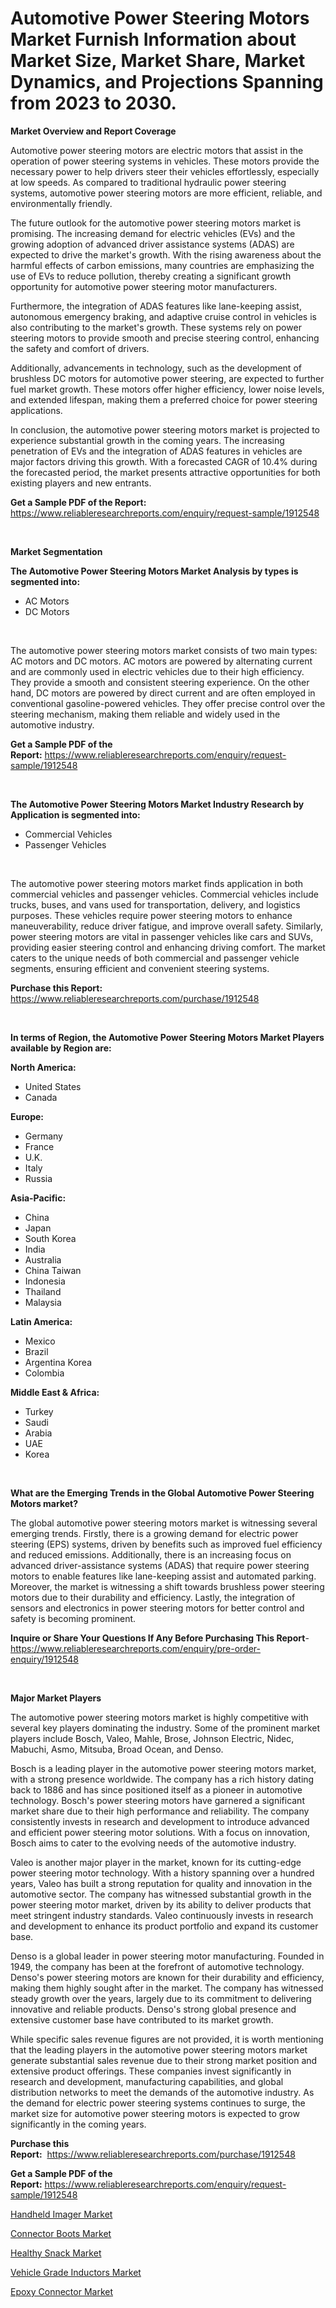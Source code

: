 <p><h1>Automotive Power Steering Motors Market Furnish Information about Market Size, Market Share, Market Dynamics, and Projections Spanning from 2023 to 2030.</h1></p><p><strong>Market Overview and Report Coverage</strong></p>
<p><p>Automotive power steering motors are electric motors that assist in the operation of power steering systems in vehicles. These motors provide the necessary power to help drivers steer their vehicles effortlessly, especially at low speeds. As compared to traditional hydraulic power steering systems, automotive power steering motors are more efficient, reliable, and environmentally friendly.</p><p>The future outlook for the automotive power steering motors market is promising. The increasing demand for electric vehicles (EVs) and the growing adoption of advanced driver assistance systems (ADAS) are expected to drive the market's growth. With the rising awareness about the harmful effects of carbon emissions, many countries are emphasizing the use of EVs to reduce pollution, thereby creating a significant growth opportunity for automotive power steering motor manufacturers.</p><p>Furthermore, the integration of ADAS features like lane-keeping assist, autonomous emergency braking, and adaptive cruise control in vehicles is also contributing to the market's growth. These systems rely on power steering motors to provide smooth and precise steering control, enhancing the safety and comfort of drivers.</p><p>Additionally, advancements in technology, such as the development of brushless DC motors for automotive power steering, are expected to further fuel market growth. These motors offer higher efficiency, lower noise levels, and extended lifespan, making them a preferred choice for power steering applications.</p><p>In conclusion, the automotive power steering motors market is projected to experience substantial growth in the coming years. The increasing penetration of EVs and the integration of ADAS features in vehicles are major factors driving this growth. With a forecasted CAGR of 10.4% during the forecasted period, the market presents attractive opportunities for both existing players and new entrants.</p></p>
<p><strong>Get a Sample PDF of the Report:</strong> <a href="https://www.reliableresearchreports.com/enquiry/request-sample/1912548">https://www.reliableresearchreports.com/enquiry/request-sample/1912548</a></p>
<p>&nbsp;</p>
<p><strong>Market Segmentation</strong></p>
<p><strong>The Automotive Power Steering Motors Market Analysis by types is segmented into:</strong></p>
<p><ul><li>AC Motors</li><li>DC Motors</li></ul></p>
<p>&nbsp;</p>
<p><p>The automotive power steering motors market consists of two main types: AC motors and DC motors. AC motors are powered by alternating current and are commonly used in electric vehicles due to their high efficiency. They provide a smooth and consistent steering experience. On the other hand, DC motors are powered by direct current and are often employed in conventional gasoline-powered vehicles. They offer precise control over the steering mechanism, making them reliable and widely used in the automotive industry.</p></p>
<p><strong>Get a Sample PDF of the Report:</strong>&nbsp;<a href="https://www.reliableresearchreports.com/enquiry/request-sample/1912548">https://www.reliableresearchreports.com/enquiry/request-sample/1912548</a></p>
<p>&nbsp;</p>
<p><strong>The Automotive Power Steering Motors Market Industry Research by Application is segmented into:</strong></p>
<p><ul><li>Commercial Vehicles</li><li>Passenger Vehicles</li></ul></p>
<p>&nbsp;</p>
<p><p>The automotive power steering motors market finds application in both commercial vehicles and passenger vehicles. Commercial vehicles include trucks, buses, and vans used for transportation, delivery, and logistics purposes. These vehicles require power steering motors to enhance maneuverability, reduce driver fatigue, and improve overall safety. Similarly, power steering motors are vital in passenger vehicles like cars and SUVs, providing easier steering control and enhancing driving comfort. The market caters to the unique needs of both commercial and passenger vehicle segments, ensuring efficient and convenient steering systems.</p></p>
<p><strong>Purchase this Report:</strong>&nbsp; <a href="https://www.reliableresearchreports.com/purchase/1912548">https://www.reliableresearchreports.com/purchase/1912548</a></p>
<p>&nbsp;</p>
<p><strong>In terms of Region, the Automotive Power Steering Motors Market Players available by Region are:</strong></p>
<p>
    <p> <strong> North America: </strong>
        <ul>
            <li>United States</li>
            <li>Canada</li>
        </ul>
        </p> 
    <p> <strong> Europe: </strong>
        <ul>
            <li>Germany</li>
            <li>France</li>
            <li>U.K.</li>
            <li>Italy</li>
            <li>Russia</li>
        </ul>
        </p> 
    <p> <strong> Asia-Pacific: </strong>
        <ul>
            <li>China</li>
            <li>Japan</li>
            <li>South Korea</li>
            <li>India</li>
            <li>Australia</li>
            <li>China Taiwan</li>
            <li>Indonesia</li>
            <li>Thailand</li>
            <li>Malaysia</li>
        </ul>
        </p> 
    <p> <strong> Latin America: </strong>
        <ul>
            <li>Mexico</li>
            <li>Brazil</li>
            <li>Argentina Korea</li>
            <li>Colombia</li>
        </ul>
        </p> 
    <p> <strong> Middle East & Africa: </strong>
        <ul>
            <li>Turkey</li>
            <li>Saudi</li>
            <li>Arabia</li>
            <li>UAE</li>
            <li>Korea</li>
        </ul>
    </p>
    </p>
<p>&nbsp;</p>
<p><strong>What are the Emerging Trends in the Global Automotive Power Steering Motors market?</strong></p>
<p><p>The global automotive power steering motors market is witnessing several emerging trends. Firstly, there is a growing demand for electric power steering (EPS) systems, driven by benefits such as improved fuel efficiency and reduced emissions. Additionally, there is an increasing focus on advanced driver-assistance systems (ADAS) that require power steering motors to enable features like lane-keeping assist and automated parking. Moreover, the market is witnessing a shift towards brushless power steering motors due to their durability and efficiency. Lastly, the integration of sensors and electronics in power steering motors for better control and safety is becoming prominent.</p></p>
<p><strong>Inquire or Share Your Questions If Any Before Purchasing This Report</strong>- <a href="https://www.reliableresearchreports.com/enquiry/pre-order-enquiry/1912548">https://www.reliableresearchreports.com/enquiry/pre-order-enquiry/1912548</a></p>
<p>&nbsp;</p>
<p><strong>Major Market Players</strong></p>
<p><p>The automotive power steering motors market is highly competitive with several key players dominating the industry. Some of the prominent market players include Bosch, Valeo, Mahle, Brose, Johnson Electric, Nidec, Mabuchi, Asmo, Mitsuba, Broad Ocean, and Denso.</p><p>Bosch is a leading player in the automotive power steering motors market, with a strong presence worldwide. The company has a rich history dating back to 1886 and has since positioned itself as a pioneer in automotive technology. Bosch's power steering motors have garnered a significant market share due to their high performance and reliability. The company consistently invests in research and development to introduce advanced and efficient power steering motor solutions. With a focus on innovation, Bosch aims to cater to the evolving needs of the automotive industry.</p><p>Valeo is another major player in the market, known for its cutting-edge power steering motor technology. With a history spanning over a hundred years, Valeo has built a strong reputation for quality and innovation in the automotive sector. The company has witnessed substantial growth in the power steering motor market, driven by its ability to deliver products that meet stringent industry standards. Valeo continuously invests in research and development to enhance its product portfolio and expand its customer base.</p><p>Denso is a global leader in power steering motor manufacturing. Founded in 1949, the company has been at the forefront of automotive technology. Denso's power steering motors are known for their durability and efficiency, making them highly sought after in the market. The company has witnessed steady growth over the years, largely due to its commitment to delivering innovative and reliable products. Denso's strong global presence and extensive customer base have contributed to its market growth.</p><p>While specific sales revenue figures are not provided, it is worth mentioning that the leading players in the automotive power steering motors market generate substantial sales revenue due to their strong market position and extensive product offerings. These companies invest significantly in research and development, manufacturing capabilities, and global distribution networks to meet the demands of the automotive industry. As the demand for electric power steering systems continues to surge, the market size for automotive power steering motors is expected to grow significantly in the coming years.</p></p>
<p><strong>Purchase this Report:</strong>&nbsp;&nbsp;<a href="https://www.reliableresearchreports.com/purchase/1912548">https://www.reliableresearchreports.com/purchase/1912548</a></p>
<p></p>
<p><strong>Get a Sample PDF of the Report:</strong>&nbsp;<a href="https://www.reliableresearchreports.com/enquiry/request-sample/1912548">https://www.reliableresearchreports.com/enquiry/request-sample/1912548</a></p>
<p><p><a href="https://medium.com/@mariad13206/handheld-imager-market-the-key-to-successful-business-strategy-forecast-till-2030-aac3322a22cc">Handheld Imager Market</a></p><p><a href="https://www.linkedin.com/pulse/connector-boots-market-size-share-global-analysis-report-ongvf/">Connector Boots Market</a></p><p><a href="https://medium.com/@tanaysamar7412/healthy-snack-market-analysis-its-cagr-market-segmentation-and-global-industry-overview-acea2ffa1c37">Healthy Snack Market</a></p><p><a href="https://github.com/gshchiplitsov/Market-Research-Report-List-1/blob/main/vehicle-grade-inductors-market.md">Vehicle Grade Inductors Market</a></p><p><a href="https://www.linkedin.com/pulse/epoxy-connector-market-size-share-global-analysis-report-1i8if/">Epoxy Connector Market</a></p></p>
